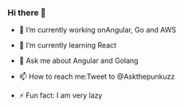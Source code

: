 ### Hi there 👋

<!--
**pankajhirway/pankajhirway** is a ✨ _special_ ✨ repository because its `README.md` (this file) appears on your GitHub profile.

Here are some ideas to get you started:
-->
- 🔭 I’m currently working onAngular, Go and AWS

- 🌱 I’m currently learning React


- 💬 Ask me about Angular and Golang
- 📫 How to reach me:Tweet to @Askthepunkuzz

- ⚡ Fun fact: I am very lazy

